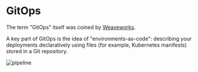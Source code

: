 # GitOps

The term "GitOps" itself was coined by [Weaveworks](https://www.weave.works/blog/gitops-operations-by-pull-request). 

A key part of GitOps is the idea of "environments-as-code": describing your deployments declaratively using files (for example, Kubernetes manifests) stored in a Git repository.

![pipeline](https://cloud.google.com/kubernetes-engine/images/gitops-tutorial-pipeline-flow.svg)
